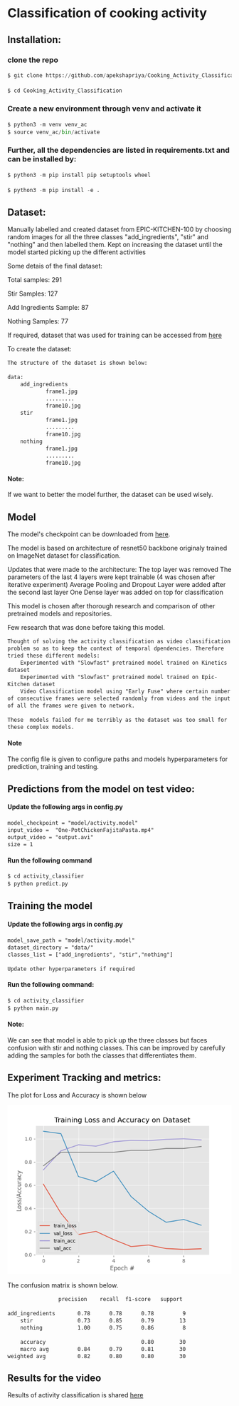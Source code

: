 # Classification of cooking activity



## Installation:

### clone the repo
```python
$ git clone https://github.com/apekshapriya/Cooking_Activity_Classification.git

$ cd Cooking_Activity_Classification
```

### Create a new environment through venv and activate it

``` python
$ python3 -m venv venv_ac
$ source venv_ac/bin/activate
``` 

### Further, all the dependencies are listed in requirements.txt and can be installed by:

``` python
$ python3 -m pip install pip setuptools wheel

$ python3 -m pip install -e .
```

## Dataset:
 
Manually labelled and created dataset from EPIC-KITCHEN-100 by choosing random images for all the three classes "add_ingredients", "stir" and "nothing" and then labelled them. Kept on increasing the dataset until the model started picking up the different activities


Some detais of the final dataset:

Total samples:  291

Stir Samples: 127

Add Ingredients Sample: 87

Nothing Samples:  77


If required, dataset that was used for training can be accessed from [here](https://drive.google.com/drive/folders/1QWs9cNZ-_InbOgmaW0jwdbA54rjILfs-?usp=sharing)

To create the dataset:

    The structure of the dataset is shown below:
    
    data:
        add_ingredients
                frame1.jpg
                .........
                frame10.jpg
        stir
                frame1.jpg
                .........
                frame10.jpg
        nothing
                frame1.jpg
                .........
                frame10.jpg


#### Note: 

If we want to better the model further, the dataset can be used wisely. 


## Model

The model's checkpoint can be downloaded from [here](https://drive.google.com/drive/folders/1ad8UC83DibC9QWPH1lm1sD3ypU7ovV02?usp=sharing).


The model is based on architecture of resnet50 backbone originaly trained on ImageNet dataset for classification. 


Updates that were made to the architecture:
    The top layer was removed
    The parameters of the last 4 layers were kept trainable (4 was chosen after iterative experiment)
    Average Pooling and Dropout Layer were added after the second last layer
    One Dense layer was added on top for classification


This model is chosen after thorough research and comparison of other pretrained models and repositories.

Few research that was done before taking this model.

    Thought of solving the activity classification as video classification problem so as to keep the context of temporal dpendencies. Therefore tried these different models:
        Experimented with "Slowfast" pretrained model trained on Kinetics dataset
        Experimented with "Slowfast" pretrained model trained on Epic-Kitchen dataset
        Video Classification model using "Early Fuse" where certain number of consecutive frames were selected randomly from videos and the input of all the frames were given to network.

    These  models failed for me terribly as the dataset was too small for these complex models.



#### Note
The config file is given to configure paths and models hyperparameters for prediction, training and testing.

## Predictions from the model on test video:

#### Update the following args in config.py

    model_checkpoint = "model/activity.model"
    input_video =  "One-PotChickenFajitaPasta.mp4"
    output_video = "output.avi"
    size = 1 


#### Run the following command

```python
$ cd activity_classifier
$ python predict.py 

```

## Training the model

#### Update the following args in config.py

    model_save_path = "model/activity.model"
    dataset_directory = "data/"
    classes_list = ["add_ingredients", "stir","nothing"]

    Update other hyperparameters if required

#### Run the following command:

```python
$ cd activity_classifier
$ python main.py 
```


#### Note:

We can see that model is able to pick up the three classes but faces confusion with stir and nothing classes. This can be improved by carefully adding the samples for both the classes that differentiates them.


## Experiment Tracking and metrics:

The plot for Loss and Accuracy is shown below

![Loss_and_Accuracy_plot](https://github.com/apekshapriya/Cooking_Activity_Classification/blob/master/plots/plot_latest.png)


The confusion matrix is shown below.
                
                    precision    recall  f1-score   support

    add_ingredients       0.78      0.78      0.78         9
        stir              0.73      0.85      0.79        13
        nothing           1.00      0.75      0.86         8

        accuracy                              0.80        30
        macro avg         0.84      0.79      0.81        30
    weighted avg          0.82      0.80      0.80        30


## Results for the video

Results of activity classification is shared [here](https://drive.google.com/file/d/1Gh9HojqNytg3u6Aj-SlYtRJH7YWYdQ6n/view?usp=sharing)